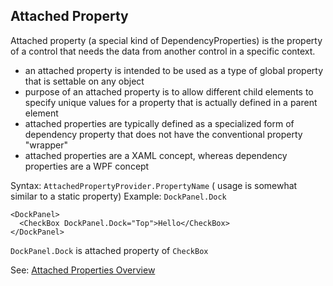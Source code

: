 ## Attached Property
Attached property (a special kind of DependencyProperties) is the property of a control that needs the data from another control in a specific context.
* an attached property is intended to be used as a type of global property that is settable on any object
* purpose of an attached property is to allow different child elements to specify unique values for a property that is actually defined in a parent element
* attached properties are typically defined as a specialized form of dependency property that does not have the conventional property "wrapper"
* attached properties are a XAML concept, whereas dependency properties are a WPF concept

Syntax: `AttachedPropertyProvider.PropertyName` ( usage is somewhat similar to a static property)
Example: `DockPanel.Dock`
```
<DockPanel>
  <CheckBox DockPanel.Dock="Top">Hello</CheckBox>
</DockPanel>
```
`DockPanel.Dock` is attached property of `CheckBox`

See: [Attached Properties Overview](https://docs.microsoft.com/en-us/dotnet/framework/wpf/advanced/attached-properties-overview)
